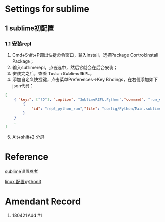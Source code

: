 # Settings for sublime
## 1 sublime初配置
### 1.1 安装repl
1. Cmd+Shift+P调出快捷命令窗口，输入install，选择Package Control:Install Package；
2. 输入sublimerepl，点击选中，然后它就会在后台安装；
3. 安装完之后，查看 Tools->SublimeREPL。
4. 添加自定义快捷键，点击菜单Preferences->Key Bindings，在右侧添加如下json代码：
```JSON
[
	{ "keys": ["f5"], "caption": "SublimeREPL:Python","command": "run_existing_window_command", "args":
		{
			"id": "repl_python_run","file": "config/Python/Main.sublime-menu"
		}
	}
	, 
]
```
5. Alt+shift+2 分屏

# Reference

[sublime设置参考](https://www.cnblogs.com/zhaof/p/8126306.html)

[linux 配置python3](https://www.cnblogs.com/unflynaomi/p/5704293.html)

# Amendant Record
1. 180421 Add #1